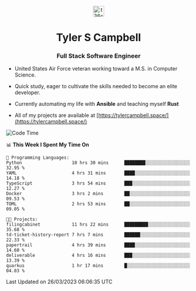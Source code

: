 <p align="center">
<a href="https://www.linkedin.com/in/t36campbell" target="blank"><img align="center" src="https://ik.imagekit.io/t36campbell/Portfolio/linkedin.png.original_m8bbGgPh6.png" alt="t36campbell" height="30" width="30" /></a>
</p>
<h1 align="center">Tyler S Campbell</h1>
<h3 align="center">Full Stack Software Engineer</h3>

* United States Air Force veteran working toward a M.S. in Computer Science.

* Quick study, eager to cultivate the skills needed to become an elite developer.

* Currently automating my life with **Ansible** and teaching myself **Rust**

* All of my projects are available at [https://tylercampbell.space/](https://tylercampbell.space/)

<!--START_SECTION:waka-->
![Code Time](http://img.shields.io/badge/Code%20Time-2%2C316%20hrs%2057%20mins-blue)

📊 **This Week I Spent My Time On** 

```text
💬 Programming Languages: 
Python                   10 hrs 30 mins      ████████░░░░░░░░░░░░░░░░░   32.95 % 
YAML                     4 hrs 31 mins       ████░░░░░░░░░░░░░░░░░░░░░   14.18 % 
TypeScript               3 hrs 54 mins       ███░░░░░░░░░░░░░░░░░░░░░░   12.27 % 
Docker                   3 hrs 2 mins        ██░░░░░░░░░░░░░░░░░░░░░░░   09.53 % 
TOML                     2 hrs 53 mins       ██░░░░░░░░░░░░░░░░░░░░░░░   09.05 % 

🐱‍💻 Projects: 
filingcabinet            11 hrs 22 mins      █████████░░░░░░░░░░░░░░░░   35.68 % 
td-ticket-history-report 7 hrs 7 mins        ██████░░░░░░░░░░░░░░░░░░░   22.33 % 
papertrail               4 hrs 39 mins       ████░░░░░░░░░░░░░░░░░░░░░   14.60 % 
deliverable              4 hrs 16 mins       ███░░░░░░░░░░░░░░░░░░░░░░   13.39 % 
quarkus                  1 hr 17 mins        █░░░░░░░░░░░░░░░░░░░░░░░░   04.03 % 
```


 Last Updated on 26/03/2023 06:06:35 UTC
<!--END_SECTION:waka-->
